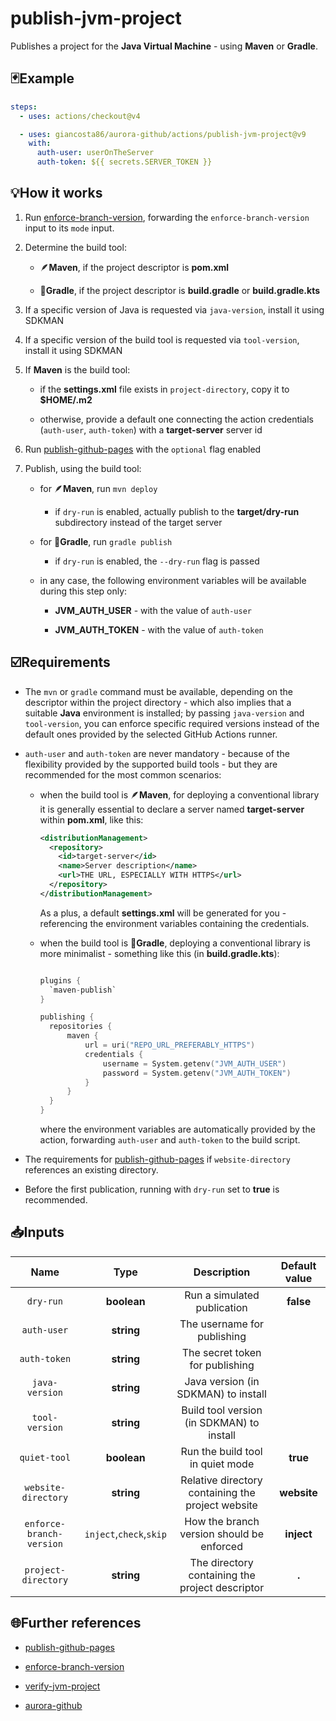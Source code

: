 # publish-jvm-project

Publishes a project for the **Java Virtual Machine** - using **Maven** or **Gradle**.

## 🃏Example

```yaml
steps:
  - uses: actions/checkout@v4

  - uses: giancosta86/aurora-github/actions/publish-jvm-project@v9
    with:
      auth-user: userOnTheServer
      auth-token: ${{ secrets.SERVER_TOKEN }}
```

## 💡How it works

1. Run [enforce-branch-version](../enforce-branch-version/README.md), forwarding the `enforce-branch-version` input to its `mode` input.

1. Determine the build tool:

   - 🪶**Maven**, if the project descriptor is **pom.xml**

   - 🐘**Gradle**, if the project descriptor is **build.gradle** or **build.gradle.kts**

1. If a specific version of Java is requested via `java-version`, install it using SDKMAN

1. If a specific version of the build tool is requested via `tool-version`, install it using SDKMAN

1. If **Maven** is the build tool:

   - if the **settings.xml** file exists in `project-directory`, copy it to **$HOME/.m2**

   - otherwise, provide a default one connecting the action credentials (`auth-user`, `auth-token`) with a **target-server** server id

1. Run [publish-github-pages](../publish-github-pages/README.md) with the `optional` flag enabled

1. Publish, using the build tool:

   - for 🪶**Maven**, run `mvn deploy`

     - if `dry-run` is enabled, actually publish to the **target/dry-run** subdirectory instead of the target server

   - for 🐘**Gradle**, run `gradle publish`

     - if `dry-run` is enabled, the `--dry-run` flag is passed

   - in any case, the following environment variables will be available during this step only:

     - **JVM_AUTH_USER** - with the value of `auth-user`

     - **JVM_AUTH_TOKEN** - with the value of `auth-token`

## ☑️Requirements

- The `mvn` or `gradle` command must be available, depending on the descriptor within the project directory - which also implies that a suitable **Java** environment is installed; by passing `java-version` and `tool-version`, you can enforce specific required versions instead of the default ones provided by the selected GitHub Actions runner.

- `auth-user` and `auth-token` are never mandatory - because of the flexibility provided by the supported build tools - but they are recommended for the most common scenarios:

  - when the build tool is 🪶**Maven**, for deploying a conventional library it is generally essential to declare a server named **target-server** within **pom.xml**, like this:

    ```xml
    <distributionManagement>
      <repository>
        <id>target-server</id>
        <name>Server description</name>
        <url>THE URL, ESPECIALLY WITH HTTPS</url>
      </repository>
    </distributionManagement>
    ```

    As a plus, a default **settings.xml** will be generated for you - referencing the environment variables containing the credentials.

  - when the build tool is 🐘**Gradle**, deploying a conventional library is more minimalist - something like this (in **build.gradle.kts**):

    ```kotlin

    plugins {
      `maven-publish`
    }

    publishing {
      repositories {
          maven {
              url = uri("REPO_URL_PREFERABLY_HTTPS")
              credentials {
                  username = System.getenv("JVM_AUTH_USER")
                  password = System.getenv("JVM_AUTH_TOKEN")
              }
          }
      }
    }
    ```

    where the environment variables are automatically provided by the action, forwarding `auth-user` and `auth-token` to the build script.

- The requirements for [publish-github-pages](../publish-github-pages/README.md) if `website-directory` references an existing directory.

- Before the first publication, running with `dry-run` set to **true** is recommended.

## 📥Inputs

|           Name           |          Type           |                    Description                    | Default value |
| :----------------------: | :---------------------: | :-----------------------------------------------: | :-----------: |
|        `dry-run`         |       **boolean**       |            Run a simulated publication            |   **false**   |
|       `auth-user`        |       **string**        |            The username for publishing            |               |
|       `auth-token`       |       **string**        |          The secret token for publishing          |               |
|      `java-version`      |       **string**        |        Java version (in SDKMAN) to install        |               |
|      `tool-version`      |       **string**        |     Build tool version (in SDKMAN) to install     |               |
|       `quiet-tool`       |       **boolean**       |         Run the build tool in quiet mode          |   **true**    |
|   `website-directory`    |       **string**        | Relative directory containing the project website |  **website**  |
| `enforce-branch-version` | `inject`,`check`,`skip` |     How the branch version should be enforced     |  **inject**   |
|   `project-directory`    |       **string**        |  The directory containing the project descriptor  |     **.**     |

## 🌐Further references

- [publish-github-pages](../publish-github-pages/README.md)

- [enforce-branch-version](../enforce-branch-version/README.md)

- [verify-jvm-project](../verify-jvm-project/README.md)

- [aurora-github](../../README.md)
